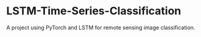 # LSTM-Time-Series-Classification
A project using PyTorch and LSTM for remote sensing image classification.
